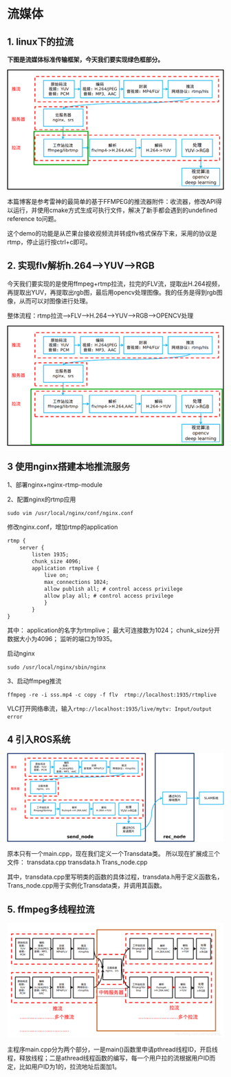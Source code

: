 # 流媒体



## 1. **linux下的拉流**



**下图是流媒体标准传输框架，今天我们要实现绿色框部分。**



![在这里插入图片描述](readme.assets/20200315170128696.jpg)





本篇博客是参考雷神的最简单的基于FFMPEG的推流器附件：收流器，修改API得以运行，并使用cmake方式生成可执行文件，解决了新手都会遇到的undefined reference to问题。

这个demo的功能是从芒果台接收视频流并转成flv格式保存下来，采用的协议是rtmp，停止运行按ctrl+c即可。


## 2. 实现flv解析h.264–>YUV–>RGB





今天我们要实现的是使用ffmpeg+rtmp拉流，拉完的FLV流，提取出H.264视频，再提取出YUV，再提取出rgb图，最后用opencv处理图像。我的任务是得到rgb图像，从而可以对图像进行处理。



整体流程：rtmp拉流–>FLV–>H.264–>YUV–>RGB–>OPENCV处理



![在这里插入图片描述](readme.assets/20200315170927419.jpg)





## 3 使用nginx搭建本地推流服务



1、部署nginx+nginx-rtmp-module

2、配置nginx的rtmp应用

```
sudo vim /usr/local/nginx/conf/nginx.conf
```

修改nginx.conf，增加rtmp的application



```
rtmp {
	server {
		listen 1935;
		chunk_size 4096;
		application rtmplive {
			live on;
			max_connections 1024;
			allow publish all; # control access privilege
			allow play all; # control access privilege
			}
		}
}

```

其中：
 application的名字为rtmplive；
 最大可连接数为1024；
 chunk_size分开数据大小为4096；
 监听的端口为1935。

启动nginx

```
sudo /usr/local/nginx/sbin/nginx 
```

3、启动ffmpeg推流

```
ffmpeg -re -i sss.mp4 -c copy -f flv  rtmp://localhost:1935/rtmplive 
```

VLC打开网络串流，输入`rtmp://localhost:1935/live/mytv: Input/output error`


## 4 引入ROS系统



![在这里插入图片描述](readme.assets/20200319120829567.png)





原本只有一个main.cpp，现在我们定义一个Transdata类。
所以现在扩展成三个文件：
transdata.cpp
transdata.h
Trans_node.cpp

其中，transdata.cpp里写明类的函数的具体过程，transdata.h用于定义函数名，Trans_node.cpp用于实例化Transdata类，并调用其函数。



## 5. ffmpeg多线程拉流

![在这里插入图片描述](readme.assets/20200404103842530.png)



主程序main.cpp分为两个部分，一是main()函数里申请pthread线程ID，开启线程，释放线程；二是athread线程函数的编写，每一个用户拉的流根据用户ID而定，比如用户ID为1的，拉流地址后面加1。